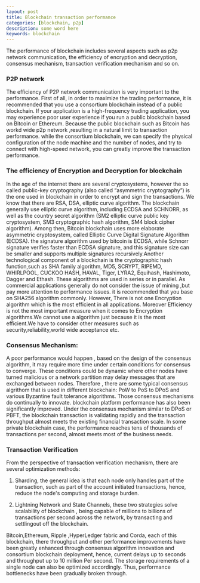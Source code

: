 ```yaml
---
layout: post
title: Blockchain transaction performance
categories: [blockchain, p2p]
description: some word here
keywords: blockchain
---
```

The performance of blockchain includes several aspects such as p2p network communication, the efficiency of encryption and decryption, consensus mechanism, transaction verification mechanism and so on.
 ### P2P network
The efficiency of P2P network communication is very important to the performance. First of all, in order to maximize the trading performance, it is recommended that you use a consortium  blockchain instead of a public blockchain. If your application is a high-frequency trading application, you may experience poor user experience if you run a public blockchain based on Bitcoin or Ethereum. Because the public blockchain such as Bitcoin has workd wide p2p network ,resulting in a natural limit to transaction performance. while the consortium blockchain, we can specify the physical configuration of the node machine and the number of nodes, and try to connect with high-speed network, you can greatly improve the transaction performance.
 
### The efficiency of Encryption and Decryption for blockchain

In the age of the internet there are several cryptosystems, however the so called public-key cryptography (also called “asymmetric cryptography”) is the one used in blockchain in order to encrypt and sign the transactions. We know that there are RSA, DSA, elliptic curve algorithm. The blockchain generally use elliptic curve algorithm, including ECDSA and SCHNORR, as well as the country secret algorithm (SM2 elliptic curve public key cryptosystem, SM3 cryptographic hash algorithm, SM4 block cipher algorithm). Among then, Bitcoin blockchain uses more elaborate asymmetric cryptosystem, called Elliptic Curve Digital Signature Algorithm (ECDSA). the signature algorithm used by bitcoin is ECDSA, while Schnorr signature verifies faster than ECDSA signature, and this signature size can be smaller and supports multiple signatures recursively.Another technological component of a blockchain is the cryptographic hash function,such as SHA family algorithm, MD5, SCRYPT, RIPEMD, WHIRLPOOL, CUCKOO HASH, HAVAL, Tiger, LYRA2, Equihash, Hashimoto, Dagger and Ethash. These algorithms are used in series or in parallel. As commercial applications generally do not consider the issue of mining ,but pay more attention to performance issues. it is  recommended that you base on SHA256 algorithm commonly. However, There is not one Encryption algorithm which is the most efficient in all applications. Moreover Efficiency is not the most important measure when it comes to Encryption algorithms.We cannot use a  algorithm just because it is the most efficient.We have to consider other measures such as security,reliability,world wide acceptance etc.
 
### Consensus Mechanism: 
A poor performance would happen , based on the design of the consensus algorithm, it may require more time under certain 
conditions for consensus to converge. These conditions could be dynamic where other nodes have turned malicious or a network partition may delay messages that are exchanged between nodes. Therefore , there are some typical consensus algrithom that is used in different blockchain: PoW to PoS to DPoS and various Byzantine fault tolerance algorithms. Those consensus mechanisms do continually to innovate. blockchain platform performance has also been significantly improved. Under the consensus mechanism similar to DPoS or PBFT, the blockchain transaction is validating rapidly and the transaction throughput almost meets the existing financial transaction scale.  In some private blockchain case, the performance reaches tens of thousands of transactions per second, almost meets most of the business needs.  

### Transaction Verification
From the perspective of transaction verification mechanism, there are several optimization methods:
 
1. Sharding, the general idea is that each node only handles part of the transaction, such as part of the account initiated transactions, hence, reduce the node's computing and storage burden.
 
2. Lightning Network and State Channels, these two strategies solve  scalability of blockchain , being capable of millions to billions of transactions per second across the network, by transacting and settlingout off the blockchain. 
 
Bitcoin,Ethereum, Ripple ,HyperLedger fabric and Corda, each of  this blockchain, there throughput and other performance improvements have been greatly enhanced through consensus algorithm innovation and consortium blockchain deployment, hence,  current delays up to seconds and throughput up to 10 million Per second. The storage requirements of a single node can also be optimized accordingly. Thus,  performance bottlenecks have been gradually broken through.


